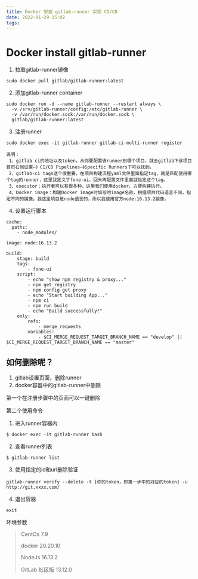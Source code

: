 ```yaml
---
title: Docker 安装 gitlab-runner 实现 CI/CD
date: 2022-01-29 15:02
tags:
---
```


# Docker install gitlab-runner

1. 拉取gitlab-runner镜像

```
sudo docker pull gitlab/gitlab-runner:latest
```

2. 添加gitlab-runner container

```
sudo docker run -d --name gitlab-runner --restart always \
  -v /srv/gitlab-runner/config:/etc/gitlab-runner \
  -v /var/run/docker.sock:/var/run/docker.sock \
  gitlab/gitlab-runner:latest
```

3. 注册runner

```
sudo docker exec -it gitlab-runner gitlab-ci-multi-runner register
```

```
说明： 
 1、gitlab ci的地址以及token，从你要配置该runner到哪个项目，就去gitlab下该项目首页右侧设置—》CI/CD Pipelines—》Specific Runners下可以找到。 
 2、gitlab-ci tags这个很重要，在项目构建流程yaml文件里面指定tag，就是匹配使用哪个tag的runner，这里我定义了fone-ui，回头再配置文件里面就指定这个tag。 
 3、executor：执行者可以有很多种，这里我们使用docker，方便构建执行。 
 4、Docker image：构建Docker image时填写的image名称，根据项目代码语言不同，指定不同的镜像。我这里项目是node语言的，所以我使用官方node:16.13.2镜像。
```

4. 设置运行脚本

```
cache:
  paths:
    - node_modules/

image: node:16.13.2

build:
    stage: build
    tags:
        - fone-ui
    script:
        - echo "show npm registry & proxy..."
        - npm get registry
        - npm config get proxy
        - echo "Start building App..."
        - npm ci
        - npm run build
        - echo "Build successfully!"
    only:
        refs:
            - merge_requests
        variables:
            - $CI_MERGE_REQUEST_TARGET_BRANCH_NAME == "develop" || $CI_MERGE_REQUEST_TARGET_BRANCH_NAME == "master"
```

## 如何删除呢？

1. gitlab设置页面，删除runner
2. docker容器中的gitlab-runner中删除

第一个在注册步骤中的页面可以一键删除

第二个使用命令

1. 进入runner容器内

```
$ docker exec -it gitlab-runner bash
```

2. 查看runner列表

```
$ gitlab-runner list
```

3. 使用指定的id和url删除验证

```
gitlab-runner verify --delete -t [你的token，即第一步中的对应的token] -u http://git.xxxx.com/
```

4. 退出容器

```
exit
```

环境参数

> CentOs 7.9
> 
> docker 20.20.10
> 
> NodeJs 16.13.2
> 
> GitLab 社区版 13.12.0
